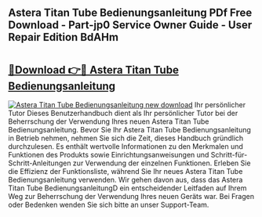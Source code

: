 ## Astera Titan Tube Bedienungsanleitung PDf Free Download - Part-jp0 Service Owner Guide - User Repair Edition BdAHm

# <h2><a href="http://df2r9s.blite.top/?on=Astera+Titan+Tube+Bedienungsanleitung">🔗Download 👉🔴 Astera Titan Tube Bedienungsanleitung</a></h2>

[![Astera Titan Tube Bedienungsanleitung new download](https://i.imgur.com/lujVjoI.png)](http://df2r9s.blite.top/?on=Astera+Titan+Tube+Bedienungsanleitung)
Ihr persönlicher Tutor Dieses Benutzerhandbuch dient als Ihr persönlicher Tutor bei der Beherrschung der Verwendung Ihres neuen Astera Titan Tube Bedienungsanleitung. Bevor Sie Ihr Astera Titan Tube Bedienungsanleitung in Betrieb nehmen, nehmen Sie sich die Zeit, dieses Handbuch gründlich durchzulesen. Es enthält wertvolle Informationen zu den Merkmalen und Funktionen des Produkts sowie Einrichtungsanweisungen und Schritt-für-Schritt-Anleitungen zur Verwendung der einzelnen Funktionen. Erleben Sie die Effizienz der Funktionsliste, während Sie Ihr neues Astera Titan Tube Bedienungsanleitung verwenden. Wir gehen davon aus, dass das Astera Titan Tube BedienungsanleitungD ein entscheidender Leitfaden auf Ihrem Weg zur Beherrschung der Verwendung Ihres neuen Geräts war. Bei Fragen oder Bedenken wenden Sie sich bitte an unser Support-Team.
